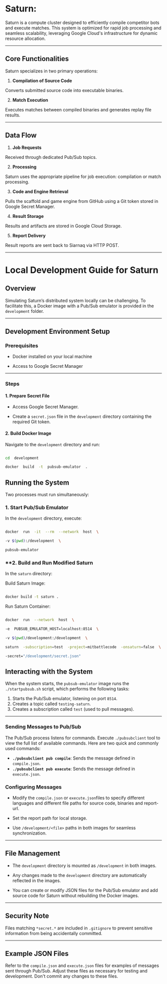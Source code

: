 # Saturn:



Saturn is a compute cluster designed to efficiently compile competitor bots and execute matches. This system is optimized for rapid job processing and seamless scalability, leveraging Google Cloud's infrastructure for dynamic resource allocation.



---



## **Core Functionalities**



Saturn specializes in two primary operations:



1.  **Compilation of Source Code**

Converts submitted source code into executable binaries.

2.  **Match Execution**

Executes matches between compiled binaries and generates replay file results.



---



## **Data Flow**



1.  **Job Requests**

Received through dedicated Pub/Sub topics.

2.  **Processing**

Saturn uses the appropriate pipeline for job execution: compilation or match processing.

3.  **Code and Engine Retrieval**

Pulls the scaffold and game engine from GitHub using a Git token stored in Google Secret Manager.

4.  **Result Storage**

Results and artifacts are stored in Google Cloud Storage.

5.  **Report Delivery**

Result reports are sent back to Siarnaq via HTTP POST.



---



# **Local Development Guide for Saturn**



## **Overview**



Simulating Saturn’s distributed system locally can be challenging. To facilitate this, a Docker image with a Pub/Sub emulator is provided in the `development` folder.



---



## **Development Environment Setup**



### **Prerequisites**



- Docker installed on your local machine

- Access to Google Secret Manager



---



### **Steps**



#### 1. Prepare Secret File

- Access Google Secret Manager.

- Create a `secret.json` file in the `development` directory containing the required Git token.



#### 2. Build Docker Image

Navigate to the `development` directory and run:

```bash

cd  development

docker  build  -t  pubsub-emulator  .

```

## **Running the System**



Two processes must run simultaneously:



### **1. Start Pub/Sub Emulator**



In the `development` directory, execute:

```bash

docker  run  -it  --rm  --network  host  \

-v $(pwd):/development  \

pubsub-emulator

```

### **2. Build and Run Modified Saturn

In the `saturn` directory:

Build Saturn Image:

```bash

docker build -t saturn .

```

Run Saturn Container:

```bash

docker  run  --network  host  \

-e  PUBSUB_EMULATOR_HOST=localhost:8514  \

-v $(pwd)/development:/development  \

saturn  -subscription=test  -project=mitbattlecode  -onsaturn=false  \

-secret="/development/secret.json"

```


## **Interacting with the System**

When the system starts, the `pubsub-emulator` image runs the `./startpubsub.sh` script, which performs the following tasks:
1. Starts the Pub/Sub emulator, listening on port `8514`.
2. Creates a topic called `testing-saturn`.
3. Creates a subscription called `test` (used to pull messages).

---

### **Sending Messages to Pub/Sub**

The Pub/Sub process listens for commands. Execute `./pubsubclient` tool to view the full list of available commands.
Here are two quick and commonly used commands:

- **`./pubsubclient pub compile`**: Sends the message defined in `compile.json`.
- **`./pubsubclient pub execute`**: Sends the message defined in `execute.json`.


### **Configuring Messages**



- Modify the `compile.json` or `execute.json`files to specify different languages and different file paths for source code, binaries and report-url.

- Set the report path for local storage.

- Use `/development/<file>` paths in both images for seamless synchronization.



---



## **File Management**



- The `development` directory is mounted as `/development` in both images.

- Any changes made to the `development` directory are automatically reflected in the images.

- You can create or modify JSON files for the Pub/Sub emulator and add source code for Saturn without rebuilding the Docker images.



---



## **Security Note**



Files matching `*secret.*` are included in `.gitignore` to prevent sensitive information from being accidentally committed.



---



## **Example JSON Files**



Refer to the `compile.json` and `execute.json` files for examples of messages sent through Pub/Sub. Adjust these files as necessary for testing and development. Don't commit any changes to these files.
